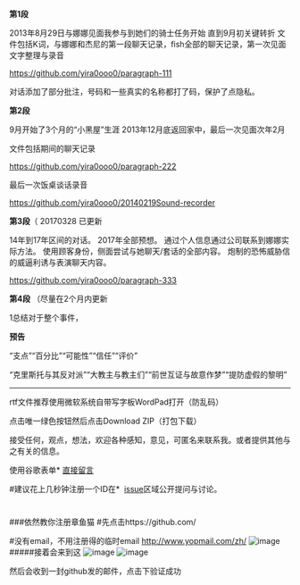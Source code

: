 


<b>第1段</b>

2013年8月29日与娜娜见面我参与到她们的骑士任务开始
直到9月初关键转折
文件包括K词，与娜娜和杰尼的第一段聊天记录，fish全部的聊天记录，第一次见面文字整理与录音

https://github.com/yira0ooo0/paragraph-111


对话添加了部分批注，号码和一些真实的名称都打了码，保护了点隐私。




<b>第2段</b>

9月开始了3个月的“小黑屋”生涯 2013年12月底返回家中，最后一次见面次年2月 


文件包括期间的聊天记录

https://github.com/yira0ooo0/paragraph-222

最后一次饭桌谈话录音

https://github.com/yira0ooo0/20140219Sound-recorder




<b>第3段</b>（ 20170328 已更新



14年到17年区间的对话。
2017年全部预想。
通过个人信息通过公司联系到娜娜实际方法。
使用顾客身份，侧面尝试与她聊天/套话的全部内容。
炮制的恐怖威胁信的威逼利诱与表演聊天内容。


https://github.com/yira0ooo0/paragraph-333




<b>第4段</b> 
（尽量在2个月内更新

1总结对于整个事件，


<b>预告</b> 

“支点”“百分比”“可能性”“信任”“评价”

“克里斯托与其反对派”“大教主与教主们”“前世互证与故意作梦”“提防虚假的黎明”


------------------------------------------------------------

rtf文件推荐使用微软系统自带写字板WordPad打开（防乱码）

点击唯一绿色按钮然后点击Download ZIP（打包下载）


接受任何，观点，想法，欢迎各种感知，意见，可匿名来联系我。或者提供其他与之有关的信息。

使用谷歌表单*  [直接留言](https://goo.gl/forms/QTM1ej7y2985G5qX2)


#建议花上几秒钟注册一个ID在*  [issue](https://github.com/yira0ooo0/qishirenwu2013/issues)区域公开提问与讨论。

#
#
#



















###依然教你注册章鱼猫
#先点击https://github.com/

#没有email，不用注册得的临时email 
http://www.yopmail.com/zh/
![image](https://github.com/bringbird/myFirstRespository/raw/master/image/1.png)<br>
#####接着会来到这
![image](https://github.com/bringbird/myFirstRespository/raw/master/image/2.png)
![image](https://github.com/bringbird/myFirstRespository/raw/master/image/3.png)<br>

然后会收到一封github发的邮件，点击下验证成功
